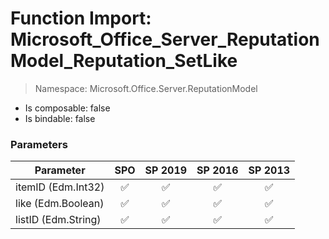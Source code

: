 # Function Import: Microsoft_Office_Server_ReputationModel_Reputation_SetLike

> Namespace: Microsoft.Office.Server.ReputationModel

- Is composable: false
- Is bindable: false

### Parameters

Parameter | SPO | SP 2019 | SP 2016 | SP 2013
----------|:---:|:-------:|:-------:|:-------:
itemID (Edm.Int32) | ✅ | ✅ | ✅ | ✅
like (Edm.Boolean) | ✅ | ✅ | ✅ | ✅
listID (Edm.String) | ✅ | ✅ | ✅ | ✅